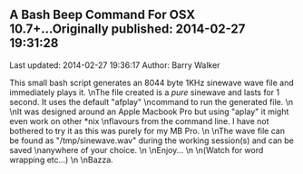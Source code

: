 ## A Bash Beep Command For OSX 10.7+...Originally published: 2014-02-27 19:31:28 
Last updated: 2014-02-27 19:36:17 
Author: Barry Walker 
 
This small bash script generates an 8044 byte 1KHz sinewave wave file and immediately plays it.\nThe file created is a _pure_ sinewave and lasts for 1 second. It uses the default "afplay"\ncommand to run the generated file.\n\nIt was designed around an Apple Macbook Pro but using "aplay" it might even work on other *nix\nflavours from the command line. I have not bothered to try it as this was purely for my MB Pro.\n\nThe wave file can be found as "/tmp/sinewave.wav" during the working session(s) and can be saved\nanywhere of your choice.\n\nEnjoy...\n\n(Watch for word wrapping etc...)\n\nBazza.